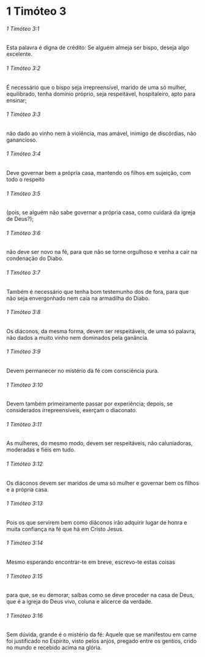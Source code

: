 # 1 Timóteo 3

###### 1 Timóteo 3:1

Esta palavra é digna de crédito: Se alguém almeja ser bispo, deseja algo excelente.

###### 1 Timóteo 3:2

É necessário que o bispo seja irrepreensível, marido de uma só mulher, equilibrado, tenha domínio próprio, seja respeitável, hospitaleiro, apto para ensinar;

###### 1 Timóteo 3:3

não dado ao vinho nem à violência, mas amável, inimigo de discórdias, não ganancioso.

###### 1 Timóteo 3:4

Deve governar bem a própria casa, mantendo os filhos em sujeição, com todo o respeito

###### 1 Timóteo 3:5

(pois, se alguém não sabe governar a própria casa, como cuidará da igreja de Deus?);

###### 1 Timóteo 3:6

não deve ser novo na fé, para que não se torne orgulhoso e venha a cair na condenação do Diabo.

###### 1 Timóteo 3:7

Também é necessário que tenha bom testemunho dos de fora, para que não seja envergonhado nem caia na armadilha do Diabo.

###### 1 Timóteo 3:8

Os diáconos, da mesma forma, devem ser respeitáveis, de uma só palavra, não dados a muito vinho nem dominados pela ganância.

###### 1 Timóteo 3:9

Devem permanecer no mistério da fé com consciência pura.

###### 1 Timóteo 3:10

Devem também primeiramente passar por experiência; depois, se considerados irrepreensíveis, exerçam o diaconato.

###### 1 Timóteo 3:11

As mulheres, do mesmo modo, devem ser respeitáveis, não caluniadoras, moderadas e fiéis em tudo.

###### 1 Timóteo 3:12

Os diáconos devem ser maridos de uma só mulher e governar bem os filhos e a própria casa.

###### 1 Timóteo 3:13

Pois os que servirem bem como diáconos irão adquirir lugar de honra e muita confiança na fé que há em Cristo Jesus.

###### 1 Timóteo 3:14

Mesmo esperando encontrar-te em breve, escrevo-te estas coisas

###### 1 Timóteo 3:15

para que, se eu demorar, saibas como se deve proceder na casa de Deus, que é a igreja do Deus vivo, coluna e alicerce da verdade.

###### 1 Timóteo 3:16

Sem dúvida, grande é o mistério da fé: Aquele que se manifestou em carne foi justificado no Espírito, visto pelos anjos, pregado entre os gentios, crido no mundo e recebido acima na glória.

